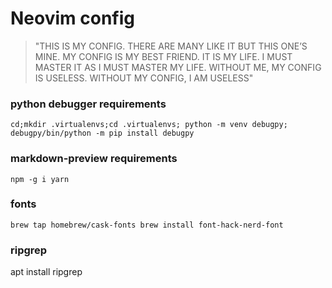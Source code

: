 # Neovim config
> "THIS IS MY CONFIG. THERE ARE MANY LIKE IT BUT THIS ONE’S MINE. MY CONFIG IS MY BEST FRIEND. IT IS MY LIFE. I MUST MASTER IT AS I MUST MASTER MY LIFE. WITHOUT ME, MY CONFIG IS USELESS. WITHOUT MY CONFIG, I AM USELESS"

### python debugger requirements
`cd;mkdir .virtualenvs;cd .virtualenvs; python -m venv debugpy; debugpy/bin/python -m pip install debugpy`

### markdown-preview requirements
`npm -g i yarn`

### fonts
`brew tap homebrew/cask-fonts
brew install font-hack-nerd-font`

### ripgrep
apt install ripgrep
